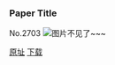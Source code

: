 ### Paper Title
No.2703
![图片不见了~~~](https://imgs.xkcd.com/comics/paper_title.png)

[原址](https://xkcd.com//2703) [下载](https://imgs.xkcd.com/comics/paper_title.png)

